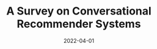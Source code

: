 ---
title: "A Survey on Conversational Recommender Systems"
collection: publications
date: 2022-04-01
venue: "ACM Computing Surveys (CSUR), Volume 54, Issue 5June 2022, Article No.: 105, pp 1–36"
paperurl: 'https://dl.acm.org/doi/abs/10.1145/3453154'
---